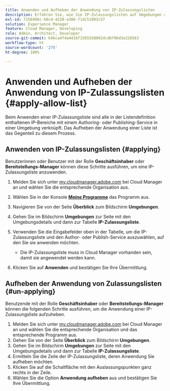 ```yaml
---
title: Anwenden und Aufheben der Anwendung von IP-Zulassungslisten
description: Erfahren Sie, wie Sie IP-Zulassungslisten auf Umgebungen anwenden und wie Sie deren Anwendung wieder aufheben.
exl-id: 7158496c-b0c4-4228-a306-71dc51003c57
solution: Experience Manager
feature: Cloud Manager, Developing
role: Admin, Architect, Developer
source-git-commit: 646ca4f4a441bf1565558002dcd6f96d3e228563
workflow-type: ht
source-wordcount: '275'
ht-degree: 100%

---
```



# Anwenden und Aufheben der Anwendung von IP-Zulassungslisten {#apply-allow-list}

Beim Anwenden einer IP-Zulassungsliste sind alle in der Listendefinition enthaltenen IP-Bereiche mit einem Authoring- oder Publishing-Service in einer Umgebung verknüpft. Das Aufheben der Anwendung einer Liste ist das Gegenteil zu diesem Prozess.

## Anwenden von IP-Zulassungslisten {#applying}

Benutzerinnen oder Benutzer mit der Rolle **Geschäftsinhaber** oder **Bereitstellungs-Manager** können diese Schritte ausführen, um eine IP-Zulassungsliste anzuwenden.

1. Melden Sie sich unter [my.cloudmanager.adobe.com](https://my.cloudmanager.adobe.com/) bei Cloud Manager an und wählen Sie die entsprechende Organisation aus.

1. Wählen Sie in der Konsole **[Meine Programme](/help/implementing/cloud-manager/navigation.md#my-programs)** das Programm aus.
1. Navigieren Sie von der Seite **Überblick** zum Bildschirm **Umgebungen**.
1. Gehen Sie im Bildschirm **Umgebungen** zur Seite mit den Umgebungsdetails und dann zur Tabelle **IP-Zulassungsliste**.
1. Verwenden Sie die Eingabefelder oben in der Tabelle, um die IP-Zulassungsliste und den Author- oder Publish-Service auszuwählen, auf den Sie sie anwenden möchten.
   * Die IP-Zulassungsliste muss in Cloud Manager vorhanden sein, damit sie angewendet werden kann.
1. Klicken Sie auf **Anwenden** und bestätigen Sie Ihre Übermittlung.

## Aufheben der Anwendung von Zulassungslisten {#un-applying}

Benutzende mit der Rolle **Geschäftsinhaber** oder **Bereitstellungs-Manager** können die folgenden Schritte ausführen, um die Anwendung einer IP-Zulassungsliste aufzuheben.

1. Melden Sie sich unter [my.cloudmanager.adobe.com](https://my.cloudmanager.adobe.com/) bei Cloud Manager an und wählen Sie die entsprechende Organisation und das entsprechende Programm aus.
1. Gehen Sie von der Seite **Überblick** zum Bildschirm **Umgebungen**.
1. Gehen Sie im Bildschirm **Umgebungen** zur Seite mit den Umgebungsdetails und dann zur Tabelle **IP-Zulassungsliste**.
1. Ermitteln Sie die Zeile der IP-Zulassungsliste, deren Anwendung Sie aufheben möchten.
1. Klicken Sie auf die Schaltfläche mit den Auslassungspunkten ganz rechts in der Zeile.
1. Wählen Sie die Option **Anwendung aufheben** aus und bestätigen Sie Ihre Übermittlung.
